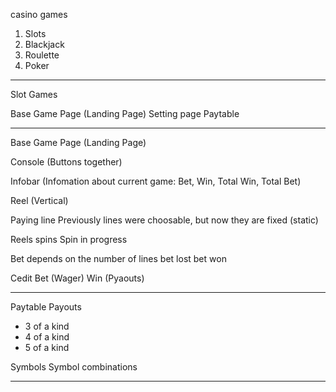 casino games

1. Slots
2. Blackjack
3. Roulette
4. Poker

---

Slot Games

Base Game Page (Landing Page)
Setting page
Paytable

---

Base Game Page (Landing Page)

Console (Buttons together)

Infobar (Infomation about current game: Bet, Win, Total Win, Total Bet)

Reel (Vertical)

Paying line
Previously lines were choosable, but now they are fixed (static)

Reels spins
Spin in progress

Bet depends on the number of lines
bet lost
bet won

Cedit
Bet (Wager)
Win (Pyaouts)

---

Paytable
Payouts

- 3 of a kind
- 4 of a kind
- 5 of a kind

Symbols
Symbol combinations

---
